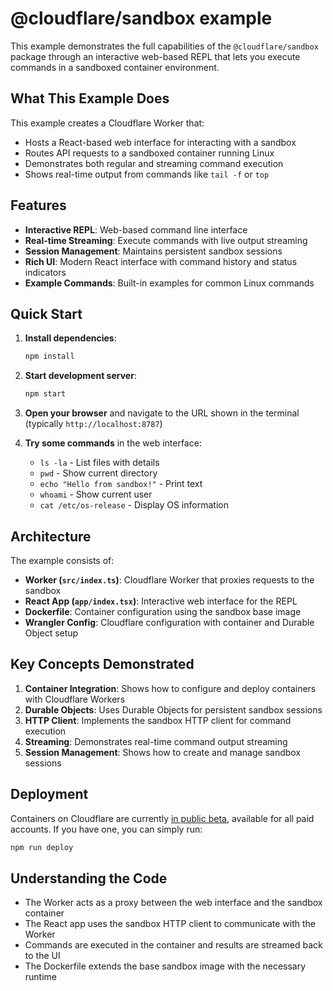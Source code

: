 # @cloudflare/sandbox example

This example demonstrates the full capabilities of the `@cloudflare/sandbox` package through an interactive web-based REPL that lets you execute commands in a sandboxed container environment.

## What This Example Does

This example creates a Cloudflare Worker that:

- Hosts a React-based web interface for interacting with a sandbox
- Routes API requests to a sandboxed container running Linux
- Demonstrates both regular and streaming command execution
- Shows real-time output from commands like `tail -f` or `top`

## Features

- **Interactive REPL**: Web-based command line interface
- **Real-time Streaming**: Execute commands with live output streaming
- **Session Management**: Maintains persistent sandbox sessions
- **Rich UI**: Modern React interface with command history and status indicators
- **Example Commands**: Built-in examples for common Linux commands

## Quick Start

1. **Install dependencies**:

   ```bash
   npm install
   ```

2. **Start development server**:

   ```bash
   npm start
   ```

3. **Open your browser** and navigate to the URL shown in the terminal (typically `http://localhost:8787`)

4. **Try some commands** in the web interface:
   - `ls -la` - List files with details
   - `pwd` - Show current directory
   - `echo "Hello from sandbox!"` - Print text
   - `whoami` - Show current user
   - `cat /etc/os-release` - Display OS information

## Architecture

The example consists of:

- **Worker (`src/index.ts`)**: Cloudflare Worker that proxies requests to the sandbox
- **React App (`app/index.tsx`)**: Interactive web interface for the REPL
- **Dockerfile**: Container configuration using the sandbox base image
- **Wrangler Config**: Cloudflare configuration with container and Durable Object setup

## Key Concepts Demonstrated

1. **Container Integration**: Shows how to configure and deploy containers with Cloudflare Workers
2. **Durable Objects**: Uses Durable Objects for persistent sandbox sessions
3. **HTTP Client**: Implements the sandbox HTTP client for command execution
4. **Streaming**: Demonstrates real-time command output streaming
5. **Session Management**: Shows how to create and manage sandbox sessions

## Deployment

Containers on Cloudflare are currently [in public beta](https://blog.cloudflare.com/containers-are-available-in-public-beta-for-simple-global-and-programmable), available for all paid accounts. If you have one, you can simply run:

```bash
npm run deploy
```

## Understanding the Code

- The Worker acts as a proxy between the web interface and the sandbox container
- The React app uses the sandbox HTTP client to communicate with the Worker
- Commands are executed in the container and results are streamed back to the UI
- The Dockerfile extends the base sandbox image with the necessary runtime
